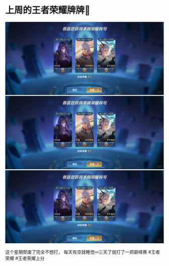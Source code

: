 # 上周的王者荣耀牌牌🤔

![](img/f369c062-e7d5-4cc7-8595-8e7141d852f2.jpg)
![](img/e507e060-49d9-4c12-96bd-91f154b9bbcd.jpg)
![](img/25349596-b8e1-418b-aa13-24ab589eb414.jpg)

这个星期颓废了完全不想打，
每天有空就睡觉💤三天了就打了一把巅峰赛
#王者荣耀 #王者荣耀上分